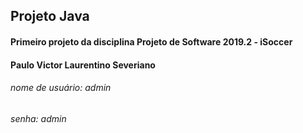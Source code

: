 ## Projeto Java
#### Primeiro projeto da disciplina Projeto de Software 2019.2 - iSoccer
#### Paulo Victor Laurentino Severiano
###### nome de usuário: admin
###### senha: admin
